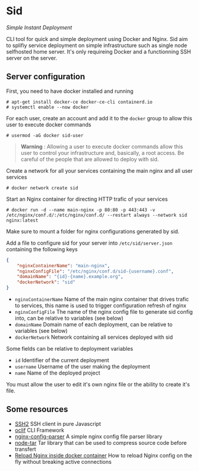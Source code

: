 # Sid

*Simple Instant Deployment*

CLI tool for quick and simple deployment using Docker and Nginx.
Sid aim to splifiy service deployment on simple infrastructure such as single node selfhosted home server.
It's only requireing Docker and a functionning SSH server on the server.

## Server configuration

First, you need to have docker installed and running

```sh-session
# apt-get install docker-ce docker-ce-cli containerd.io
# systemctl enable --now docker
```

For each user, create an account and add it to the `docker` group to allow this user to execute docker commands

```sh-session
# usermod -aG docker sid-user
```

> **Warning** : Allowing a user to execute docker commands allow this user to control your infrastructure and, basically, a root access.
> Be careful of the people that are allowed to deploy with sid.

Create a network for all your services containing the main nginx and all user services

```sh-session
# docker network create sid
```

Start an Nginx container for directing HTTP trafic of your services

```sh-session
# docker run -d --name main-nginx -p 80:80 -p 443:443 -v /etc/nginx/conf.d/:/etc/nginx/conf.d/ --restart always --network sid nginx:latest
```

Make sure to mount a folder for nginx configurations generated by sid.

Add a file to configure sid for your server into `/etc/sid/server.json` containing the following keys

```json
{
    "nginxContainerName": "main-nginx",
    "nginxConfigFile": "/etc/nginx/conf.d/sid-{username}.conf",
    "domainName": "{id}-{name}.example.org",
    "dockerNetwork": "sid"
}
```

* `nginxContainerName` Name of the main nginx container that drives trafic to services, this name is used to trigger configuration refresh of nginx
* `nginxConfigFile` The name of the nginx config file to generate sid config into, can be relative to variables (see below)
* `domainName` Domain name of each deployment, can be relative to variables (see below)
* `dockerNetwork` Network containing all services deployed with sid

Some fields can be relative to deployment variables

* `id` Identifier of the current deployment
* `username` Username of the user making the deployment
* `name` Name of the deployed project

You must allow the user to edit it's own nginx file or the ability to create it's file.

## Some resources

* [SSH2](https://github.com/mscdex/ssh2) SSH client in pure Javascript
* [oclif](https://github.com/oclif/oclif) CLI Framework
* [nginx-config-parser](https://github.com/webantic/nginx-config-parser) A simple nginx config file parser library
* [node-tar](https://github.com/npm/node-tar) Tar library that can be used to compress source code before transfert
* [Reload Nginx inside docker container](https://www.shellhacks.com/docker-reload-nginx-inside-container/) How to reload Nginx config on the fly without breaking active connections
